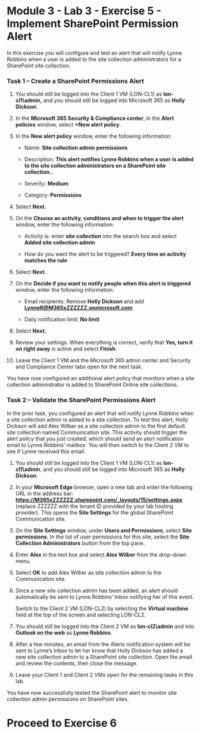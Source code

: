 # Module 3 - Lab 3 - Exercise 5 - Implement SharePoint Permission Alert


In this exercise you will configure and test an alert that will notify Lynne Robbins when a user is added to the site collection administrators for a SharePoint site collection.

### Task 1 – Create a SharePoint Permissions Alert

1. You should still be logged into the Client 1 VM (LON-CL1) as **lon-cl1\admin,** and you should still be logged into Microsoft 365 as **Holly Dickson**. 

2. In the **Microsoft 365 Security &amp; Compliance center**, in the **Alert policies** window, select **+New alert policy**.

3. In the **New alert policy** window, enter the following information:

	- Name: **Site collection admin permissions**

	- Description: **This alert notifies Lynne Robbins when a user is added to the site collection administrators on a SharePoint site collection..**

	- Severity: **Medium**

	- Category: **Permissions**

4. Select **Next.**

5. On the **Choose an activity, conditions and when to trigger the alert** window, enter the following information:

	- Activity is: enter **site collection** into the search box and select **Added site collection admin**

	- How do you want the alert to be triggered? **Every time an activity matches the rule**

12. Select **Next.**

13. On the **Decide if you want to notify people when this alert is triggered** window, enter the following information:

	- Email recipients: Remove **Holly Dickson** and add **LynneR@M365xZZZZZZ.onmicrosoft.com**

	- Daily notification limit: **No limit**

14. Select **Next.**

15. Review your settings. When everything is correct, verify that **Yes, turn it on right away** is active and select **Finish**.

16. Leave the Client 1 VM and the Microsoft 365 admin center and Security and Compliance Center tabs open for the next task.

You have now configured an additional alert policy that monitors when a site collection administrator is added to SharePoint Online site collections.

### Task 2 – Validate the  SharePoint Permissions Alert

In the prior task, you configured an alert that will notify Lynne Robbins when a site collection admin is added to a site collection. To test this alert, Holly Dickson will add Alex Wilber as a site collection admin to the first default site collection named Communication site. This activity should trigger the alert policy that you just created, which should send an alert notification email to Lynne Robbins’ mailbox. You will then switch to the Client 2 VM to see if Lynne received this email. 

1. You should still be logged into the Client 1 VM (LON-CL1) as **lon-cl1\admin**, and you should still be logged into Microsoft 365 as **Holly Dickson**. 

2. In your **Microsoft Edge** browser, open a new tab and enter the following URL in the address bar: **https://M365xZZZZZZ.sharepoint.com/_layouts/15/settings.aspx** (replace ZZZZZZ with the tenant ID provided by your lab hosting provider). This opens the **Site Settings** for the global SharePoint Communication site.

3. On the **Site Settings** window, under **Users and Permissions**, select **Site permissions**. In the list of user permissions for this site, select the **Site Collection Administrators** button from the top pane.

4. Enter **Alex** in the text box and select **Alex Wilber** from the drop-down menu.

5. Select **OK** to add Alex Wilber as site collection admin to the Communication site.

6. Since a new site collection admin has been added, an alert should automatically be sent to Lynne Robbins’ Inbox notifying her of this event.

	‎Switch to the Client 2 VM (LON-CL2) by selecting the **Virtual machine** field at the top of the screen and selecting LON-CL2. 

7. You should still be logged into the Client 2 VM as **lon-cl2\admin** and into **Outlook on the web** as **Lynne Robbins**. 

8. After a few minutes, an email from the Alerts notification system will be sent to Lynne’s Inbox to let her know that Holly Dickson has added a new site collection admin to a SharePoint site collection. Open the email and review the contents, then close the message.

9. Leave your Client 1 and Client 2 VMs open for the remaining tasks in this lab.

You have now successfully tested the SharePoint alert to monitor site collection admin permissions on SharePoint sites. 


# Proceed to Exercise 6
